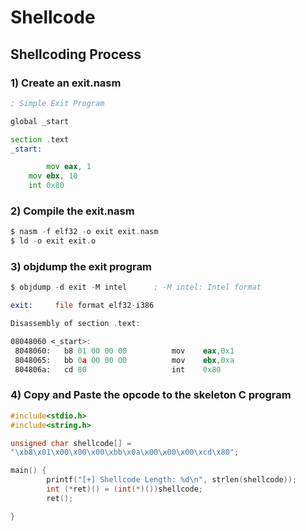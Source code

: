 # Shellcode

## Shellcoding Process

### 1) Create an exit.nasm
```asm
; Simple Exit Program

global _start			

section .text
_start:

    	mov eax, 1
	mov ebx, 10
	int 0x80
```
### 2) Compile the exit.nasm
```asm
$ nasm -f elf32 -o exit exit.nasm
$ ld -o exit exit.o
```
### 3) objdump the exit program
```asm
$ objdump -d exit -M intel		; -M intel: Intel format

exit:     file format elf32-i386

Disassembly of section .text:

08048060 <_start>:
 8048060:	b8 01 00 00 00       	mov    eax,0x1
 8048065:	bb 0a 00 00 00       	mov    ebx,0xa
 804806a:	cd 80                	int    0x80
```
### 4) Copy and Paste the opcode to the skeleton C program
```c
#include<stdio.h>
#include<string.h>

unsigned char shellcode[] = 
"\xb8\x01\x00\x00\x00\xbb\x0a\x00\x00\x00\xcd\x80";

main() {
        printf("[+] Shellcode Length: %d\n", strlen(shellcode));
        int (*ret)() = (int(*)())shellcode;
        ret();        

}
```

